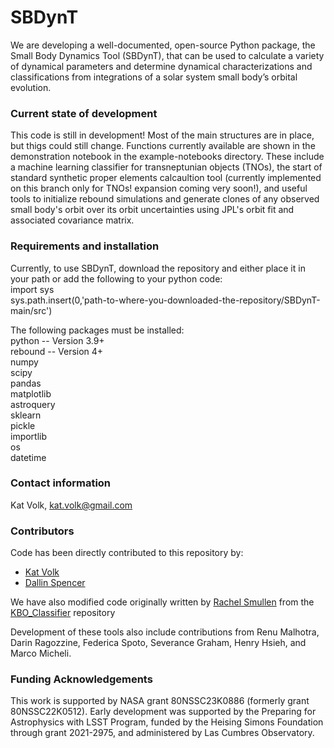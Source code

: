 # SBDynT
We are developing a well-documented, open-source Python package, the Small Body Dynamics Tool (SBDynT), that can be used to calculate a variety of dynamical parameters and determine dynamical characterizations and classifications from integrations of a solar system small body’s orbital evolution.

### Current state of development
This code is still in development! Most of the main structures are in place, but thigs could still change. Functions currently available are shown in the demonstration notebook in the example-notebooks directory. These include a machine learning classifier for transneptunian objects (TNOs), the start of standard synthetic proper elements calcaultion tool (currently implemented on this branch only for TNOs! expansion coming very soon!), and useful tools to initialize rebound simulations and generate clones of any observed small body's orbit over its orbit uncertainties using JPL's orbit fit and associated covariance matrix.

### Requirements and installation
Currently, to use SBDynT, download the repository and either place it in your path or add the following to your python code:<br>
import sys<br>
sys.path.insert(0,'path-to-where-you-downloaded-the-repository/SBDynT-main/src')<br>

The following packages must be installed:<br>
python -- Version 3.9+<br>
rebound -- Version 4+<br>
numpy<br>
scipy<br>
pandas<br>
matplotlib<br>
astroquery<br>
sklearn<br>
pickle<br>
importlib<br>
os<br>
datetime<br>


### Contact information
Kat Volk, kat.volk@gmail.com

### Contributors
Code has been directly contributed to this repository by:
- [Kat Volk](https://github.com/katvolk)
- [Dallin Spencer](https://github.com/dallinspencer)

We have also modified code originally written by [Rachel Smullen](https://github.com/rsmullen) from the [KBO_Classifier](https://github.com/rsmullen/KBO_Classifier) repository

Development of these tools also include contributions from Renu Malhotra, Darin Ragozzine, Federica Spoto, Severance Graham, Henry Hsieh, and Marco Micheli.

### Funding Acknowledgements 
This work is supported by NASA grant 80NSSC23K0886 (formerly grant 80NSSC22K0512). Early development was supported by the Preparing for Astrophysics with LSST Program, funded by the Heising Simons Foundation through grant 2021-2975, and administered by Las Cumbres Observatory.
